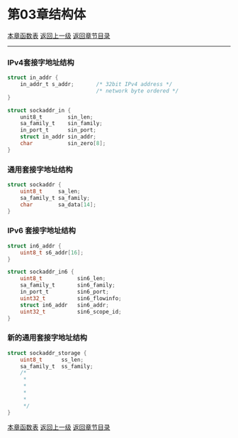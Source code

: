 <h1 id=file_struct>
    第03章结构体
</h1>

[本章函数表](func.md "包含本章所介绍函数的详细说明")
[返回上一级](notes.md "第03章笔记")
[返回章节目录](../volume1.md "章节目录")

---

<h3 id=ipv4_sockaddr_struct>IPv4套接字地址结构</h3>

<p id=struct_in_addr></p>

```c 
struct in_addr {
    in_addr_t s_addr;       /* 32bit IPv4 address */
                            /* network byte ordered */
}
```

<p id=struct_sockaddr_in></p>

```c
struct sockaddr_in {
    unit8_t        sin_len;
    sa_family_t    sin_family;
    in_port_t      sin_port;
    struct in_addr sin_addr;
    char           sin_zero[8];
}
```

<h3 id=common_sockaddr_struct>通用套接字地址结构</h3>

<p id=struct_sockaddr></p>

```c
struct sockaddr {
    uint8_t     sa_len;
    sa_family_t sa_family;
    char        sa_data[14];
}
```

<h3 id=ipv6_sockaddr_struct>IPv6 套接字地址结构</h3>

<p id=struct_in6_addr></p>

```c
struct in6_addr {
    uint8_t s6_addr[16];
}
```

<p id=struct_sockaddr_in6></p>

```c
struct sockaddr_in6 {
    uint8_t           sin6_len;
    sa_family_t       sin6_family;
    in_port_t         sin6_port;
    uint32_t          sin6_flowinfo;
    struct in6_addr   sin6_addr;
    uint32_t          sin6_scope_id;
}
```


<h3 id=new_common_sockaddr_struct>新的通用套接字地址结构</h3>

<p id=struct_sockaddr_storage></p>

```c
struct sockaddr_storage {
    uint8_t      ss_len;
    sa_family_t  ss_family;
    /* 
     *
     *
     *
     *
     */
}
```

[本章函数表](func.md "包含本章所介绍函数的详细说明")
[返回上一级](notes.md "第03章笔记")
[返回章节目录](../volume1.md "章节目录")